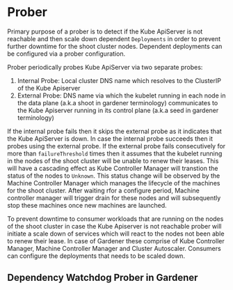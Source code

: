 
# Prober

Primary purpose of a prober is to detect if the Kube ApiServer is not reachable and then scale down dependent `Deployments` in order to prevent further downtime for the shoot cluster nodes. Dependent deployments can be configured via a prober configuration.

Prober periodically probes Kube ApiServer via two separate probes:
1.  Internal Probe: Local cluster DNS name which resolves to the ClusterIP of the Kube Apiserver
2.  External Probe: DNS name via which the kubelet running in each node in the data plane (a.k.a shoot in gardener terminology) communicates to the Kube Apiserver running in its control plane (a.k.a seed in gardener terminology)

If the internal probe fails then it skips the external probe as it indicates that the Kube ApiServer is down. In case the internal probe succeeds then it probes using the external probe. If the external probe fails consecutively for more than `failureThreshold` times then it assumes that the kubelet running in the nodes of the shoot cluster will be unable to renew their leases. This will have a cascading effect as Kube Controller Manager will transtion the status of the nodes to `Unknown`. This status change will be observed by the Machine Controller Manager which manages the lifecycle of the machines for the shoot cluster. After waiting rfor a configure period, Machine controller manager will trigger drain for these nodes and will subsequently stop these machines once new machines are launched.

To prevent downtime to consumer workloads that are running on the nodes of the shoot cluster in case the Kube Apiserver is not reachable prober will initiate a scale down of services which will react to the nodes not been able to renew their lease. In case of Gardener these comprise of Kube Controller Manager, Machine Controller Manager and Cluster Autoscaler. Consumers can configure the deployments that needs to be scaled down.

## Dependency Watchdog Prober in Gardener

